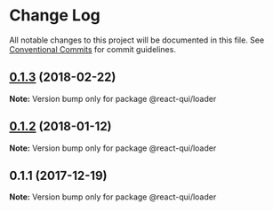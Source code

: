 # Change Log

All notable changes to this project will be documented in this file.
See [Conventional Commits](https://conventionalcommits.org) for commit guidelines.

<a name="0.1.3"></a>
## [0.1.3](https://github.com/qeek-dev/react-qui/compare/@react-qui/loader@0.1.2...@react-qui/loader@0.1.3) (2018-02-22)




**Note:** Version bump only for package @react-qui/loader

<a name="0.1.2"></a>
## [0.1.2](https://github.com/qeek-dev/react-qui/compare/@react-qui/loader@0.1.1...@react-qui/loader@0.1.2) (2018-01-12)




**Note:** Version bump only for package @react-qui/loader

<a name="0.1.1"></a>
## 0.1.1 (2017-12-19)




**Note:** Version bump only for package @react-qui/loader
